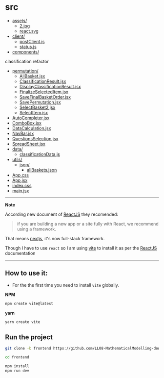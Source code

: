 # src

* [assets/](.\src\assets)
  * [2.jpg](.\src\assets\2.jpg)
  * [react.svg](.\src\assets\react.svg)
* [client/](.\src\client)
  * [postClient.js](.\src\client\postClient.js)
  * [status.js](.\src\client\status.js)
* [components/](.\src\components)

classification refactor
  * [permutation/](.\src\components\permutation)
    * [AllBasket.jsx](.\src\components\permutation\AllBasket.jsx)
    * [ClassificationResult.jsx](.\src\components\permutation\ClassificationResult.jsx)
    * [DisplayClassificationResult.jsx](.\src\components\permutation\DisplayClassificationResult.jsx)
    * [FinalizeSelectedItem.jsx](.\src\components\permutation\FinalizeSelectedItem.jsx)
    * [SaveFinalBasketOrder.jsx](.\src\components\permutation\SaveFinalBasketOrder.jsx)
    * [SavePermutation.jsx](.\src\components\permutation\SavePermutation.jsx)
    * [SelectBasket2.jsx](.\src\components\permutation\SelectBasket2.jsx)
    * [SelectItem.jsx](.\src\components\permutation\SelectItem.jsx)
  * [AutoCompleter.jsx](.\src\components\AutoCompleter.jsx)
  * [ComboBox.jsx](.\src\components\ComboBox.jsx)
  * [DataCalculation.jsx](.\src\components\DataCalculation.jsx)
  * [NavBar.jsx](.\src\components\NavBar.jsx)
  * [QuestionsSelection.jsx](.\src\components\QuestionsSelection.jsx)
  * [SpreadSheet.jsx](.\src\components\SpreadSheet.jsx)
* [data/](.\src\data)
  * [classificationData.js](.\src\data\classificationData.js)
* [utils/](.\src\utils)
  * [json/](.\src\utils\json)
    * [allBaskets.json](.\src\utils\json\allBaskets.json)
* [App.css](.\src\App.css)
* [App.jsx](.\src\App.jsx)
* [index.css](.\src\index.css)
* [main.jsx](.\src\main.jsx)

____

**Note**

According new document of [ReactJS](https://react.dev/learn/start-a-new-react-project) they recomended: 

> if you are building a new app or a site fully with React, we recommend using a framework.

That means [nextjs](https://nextjs.org/), it's now full-stack framework.

Though I have to use `react` so I am using [vite](https://vitejs.dev/guide/) to install it as per the [ReactJS](https://react.dev/learn/start-a-new-react-project) documentation
___
## How to use it:
* For the the first time you need to install `vite` globally.

**NPM**
```bash script
npm create vite@latest
```

**yarn**
```bash script
yarn create vite
```
## Run the project
```bash script
git clone -b frontend https://github.com/LL08-MathematicalModelling-dowell/100100-DowellCustomerneeds.git
```
```bash script
cd frontend

npm install
npm run dev
```